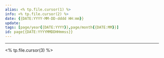 ```yaml
---
alias: <% tp.file.cursor(1) %>
info: <% tp.file.cursor(2) %>
date: {{DATE:YYYY-MM-DD-dddd HH:mm}}
update: 
tags: [page/year{{DATE:YYYY}},page/month{{DATE:MM}}]
id: page{{DATE:YYYYMMDDHHmmss}}
---
```

---

<% tp.file.cursor(3) %>